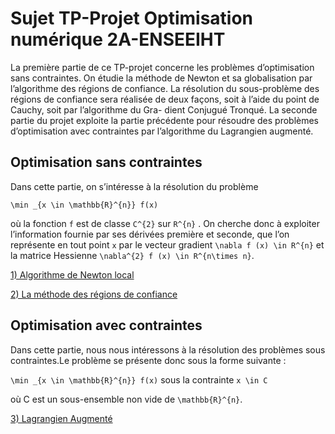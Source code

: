 # Sujet TP-Projet Optimisation numérique 2A-ENSEEIHT

La première partie de ce TP-projet concerne les problèmes d’optimisation sans
contraintes. On étudie la méthode de Newton et sa globalisation par l’algorithme des
régions de confiance. La résolution du sous-problème des régions de confiance sera
réalisée de deux façons, soit à l’aide du point de Cauchy, soit par l’algorithme du Gra-
dient Conjugué Tronqué.
La seconde partie du projet exploite la partie précédente pour résoudre des problèmes
d’optimisation avec contraintes par l’algorithme du Lagrangien augmenté. 

## Optimisation sans contraintes

Dans cette partie, on s’intéresse à la résolution du problème

``\min _{x \in \mathbb{R}^{n}} f(x)``

où la fonction ``f`` est de classe ``C^{2}`` sur ``R^{n}`` . On cherche donc à exploiter l’information fournie
par ses dérivées première et seconde, que l’on représente en tout point ``x`` par le vecteur
gradient ``\nabla f (x) \in R^{n}`` et la matrice Hessienne ``\nabla^{2} f (x) \in R^{n\times n}``.

[1) Algorithme de Newton local](Algorithme_de_newton.md)

[2) La méthode des régions de confiance](Regions_de_confiance.md)



## Optimisation avec contraintes

Dans cette partie, nous nous intéressons à la résolution des problèmes sous contraintes.Le problème se présente donc sous la forme suivante :


``\min _{x \in \mathbb{R}^{n}} f(x)`` sous la contrainte ``x \in C``

où C est un sous-ensemble non vide de ``\mathbb{R}^{n}``.

[3) Lagrangien Augmenté](Lagrangien_augmente.md)
